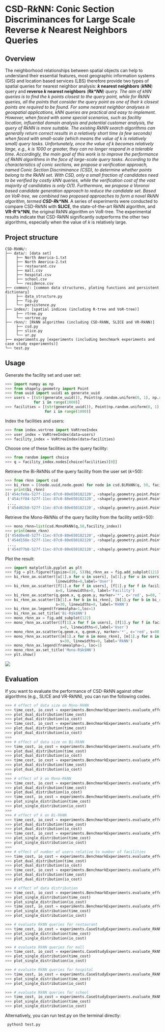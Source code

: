 # CSD-R*k*NN: Conic Section Discriminances for Large Scale Reverse *k* Nearest Neighbors Queries
## Overview
The neighborhood relationships between spatial objects can help to understand their essential features, most geographic information systems (GIS) and location based services (LBS) therefore provide two types of spatial queries for nearest neighbor analysis: ***k* nearest neighbors** (***k*NN**) query and **reverse *k* nearest neighbors** (**R*****k*NN**) query.
The aim of *k*NN queries is to find the *k* points closest to the query point, while for R*k*NN queries, all the points that consider the query point as one of their *k* closest points are required to be found.
For some nearest neighbor analyses in geospatial applications, *k*NN queries are practical and easy to implement.
However, when faced with some special scenarios, such as facility location, influential domain analysis and potential customer analysis, the query of R*k*NN is more suitable.
The existing R*k*NN search algorithms can generally return correct results in a relatively short time (a few seconds) when faced with small-scale (which means the value of *k* is relatively small) query tasks.
Unfortunately, once the value of *k* becomes relatively large, e.g., *k* is 1000 or greater, they can no longer respond in a tolerable time.
Accordingly, the main goal of this work is to improve the performance of R*k*NN algorithms in the face of large-scale query tasks.
According to the characteristics of conic sections, we propose a verification approach, named Conic Section Discriminance (CSD), to determine whether points belong to the R*k*NN set.
With CSD, only a small fraction of candidates need to be verified by costly *k*NN queries, while the verification cost of the vast majority of candidates is only *O*(1).
Furthermore, we propose a Voronoi based candidate generation approach to reduce the candidate set.
Based on VoR-tree, we combined two proposed approaches to form a novel R*k*NN algorithm, termed **CSD-R*****k*NN**.
A series of experiments were conducted to compare CSD-R*k*NN with **SLICE**, the state-of-the-art R*k*NN algorithm, and **VR-R*****k*NN**, the original R*k*NN algorithm on VoR-tree.
The experimental results indicate that CSD-R*k*NN significantly outperforms the other two algorithms, especially when the value of *k* is relatively large.
## Project structure
```
CSD-RkNN/:
├── data/: [data set]
│    ├── North America-1.txt
│    ├── North America-2.txt
│    ├── restaurant.csv
│    ├── mall.csv
│    ├── hospital.csv
│    ├── school.csv
│    └── residence.csv
├── common/: [common data structures, ploting functions and persistent dictionary]
│    ├── data_structure.py
│    ├── fig.py
│    └── persistence.py
├── index/: [spatial indices (including R-tree and VoR-tree)]
│    ├── rtree.py
│    └── vortree.py
├── rknn/: [RkNN algorithms (including CSD-RkNN, SLICE and VR-RkNN)]
│    ├── csd.py
│    ├── slice.py
│    └── vr.py
├── experiments.py [experiments (including benchmark experiments and case study experiments)]
└── test.py
```
## Usage
Generate the facility set and user set:
```python
>>> import numpy as np
>>> from shapely.geometry import Point
>>> from uuid import uuid1 as generate_uuid
>>> users = [(str(generate_uuid()), Point(np.random.uniform(0, 1), np.random.uniform(0, 1)))
             for i in range(1000)]
>>> facilities = [(str(generate_uuid()), Point(np.random.uniform(0, 1), np.random.uniform(0, 1)))
                  for i in range(1000)]
```
Index the facilities and users:
```python
>>> from index.vortree import VoRtreeIndex
>>> user_index = VoRtreeIndex(data=users)
>>> facility_index = VoRtreeIndex(data=facilities)
```
Choose one of these facilities as the query facility:
```python
>>> from random import choice
>>> q = facility_index.nodes[choice(facilities)[0]]
```
Retrieve the Bi-R*k*NNs of the query facility from the user set (*k*=50):
```python
>>> from rknn import csd
>>> bi_rknn = [(node.uuid,node.geom) for node in csd.BiRkNN(q, 50, facility_index, user_index)]
>>> print(bi_rknn)
[('454cfe0a-527f-11ec-87c0-80e650182120', <shapely.geometry.point.Point object at 0x7ff5f106a8b0>), 
 ('454cff04-527f-11ec-87c0-80e650182120', <shapely.geometry.point.Point object at 0x7ff5f361ee80>), 
 ...,
 ('454d02b0-527f-11ec-87c0-80e650182120', <shapely.geometry.point.Point object at 0x7ff5f361efd0>)]
```
Retrieve the Mono-R*k*NNs of the query facility from the facility set(*k*=50):
```python
>>> mono_rknn=list(csd.MonoRkNN(q,50,facility_index))
>>> print(mono_rknn)
[('454d0e40-527f-11ec-87c0-80e650182120', <shapely.geometry.point.Point object at 0x7ff5f3621460>), 
 ('454d158e-527f-11ec-87c0-80e650182120', <shapely.geometry.point.Point object at 0x7ff5f36215e0>), 
 ...,
 ('454d77b8-527f-11ec-87c0-80e650182120', <shapely.geometry.point.Point object at 0x7ff5f3629a60>)]
```
Plot the result:
```python
>>> import matplotlib.pyplot as plt
>>> fig = plt.figure(figsize=(10, 5))bi_rknn_ax = fig.add_subplot(121)
>>> bi_rknn_ax.scatter([u[1].x for u in users], [u[1].y for u in users], marker='.', c='gray', s=8,
                       linewidths=0,label='User')
>>> bi_rknn_ax.scatter([f[1].x for f in users], [f[1].y for f in facilities], marker='.', c='blue',
                       s=8, linewidths=0, label='Facility')
>>> bi_rknn_ax.scatter(q.geom.x, q.geom.y, marker='*', c='red', s=80, linewidths=0, label='Query facility')
>>> bi_rknn_ax.scatter([b[1].x for b in bi_rknn], [b[1].y for b in bi_rknn], marker='.', c='green',
                       s=30, linewidths=0, label='RkNN')
>>> bi_rknn_ax.legend(framealpha=1,loc=1)
>>> bi_rknn_ax.set_title('Bi-R$k$NN')
>>> mono_rknn_ax = fig.add_subplot(122)
>>> mono_rknn_ax.scatter([f[1].x for f in users], [f[1].y for f in facilities], marker='.', c='gray',
                         s=8, linewidths=0,label='User')
>>> mono_rknn_ax.scatter(q.geom.x, q.geom.y, marker='*', c='red', s=80, linewidths=0, label='Query facility')
>>> mono_rknn_ax.scatter([m[1].x for m in mono_rknn], [m[1].y for m in mono_rknn], marker='.', c='green',
                         s=30, linewidths=0, label='RkNN')
>>> mono_rknn_ax.legend(framealpha=1, loc=1)
>>> mono_rknn_ax.set_title('Mono-R$k$NN')
>>> plt.show()
```
![](images/usage_example.png)

## Evaluation
If you want to evaluate the performance of CSD-R*k*NN against other algorithms (e.g., SLICE and VR-R*k*NN), you can run the following codes.
```python
>>> # effect of data size on Mono-RkNN
>>> time_cost, io_cost = experiments.BenchmarkExperiments.evaluate_effect_of_data_size_on_MonoRkNN(10)
>>> plot_dual_distribution(time_cost)
>>> plot_dual_distribution(io_cost)
>>> time_cost, io_cost = experiments.BenchmarkExperiments.evaluate_effect_of_data_size_on_MonoRkNN(1000)
>>> plot_dual_distribution(time_cost)
>>> plot_dual_distribution(io_cost)
>>> 
>>> # effect of data size on Bi-RkNN
>>> time_cost, io_cost = experiments.BenchmarkExperiments.evaluate_effect_of_data_size_on_BiRkNN(10)
>>> plot_dual_distribution(time_cost)
>>> plot_dual_distribution(io_cost)
>>> time_cost, io_cost = experiments.BenchmarkExperiments.evaluate_effect_of_data_size_on_BiRkNN(1000)
>>> plot_dual_distribution(time_cost)
>>> plot_dual_distribution(io_cost)
>>> 
>>> # effect of k on Mono-RkNN
>>> time_cost, io_cost = experiments.BenchmarkExperiments.evaluate_effect_of_k_on_MonoRkNN('Synthetic')
>>> plot_dual_distribution(time_cost)
>>> plot_dual_distribution(io_cost)
>>> time_cost, io_cost = experiments.BenchmarkExperiments.evaluate_effect_of_k_on_MonoRkNN('Real')
>>> plot_single_distribution(time_cost)
>>> plot_single_distribution(io_cost)
>>> 
>>> # effect of k on Bi-RkNN
>>> time_cost, io_cost = experiments.BenchmarkExperiments.evaluate_effect_of_k_on_BiRkNN('Synthetic')
>>> plot_dual_distribution(time_cost)
>>> plot_dual_distribution(io_cost)
>>> time_cost, io_cost = experiments.BenchmarkExperiments.evaluate_effect_of_k_on_BiRkNN('Real')
>>> plot_single_distribution(time_cost)
>>> plot_single_distribution(io_cost)
>>> 
>>> # effect of number of users relative to number of facilities
>>> time_cost, io_cost = experiments.BenchmarkExperiments.evaluate_effect_of_user_num_relative_to_facility_num(10)
>>> plot_dual_distribution(time_cost)
>>> plot_dual_distribution(io_cost)
>>> time_cost, io_cost = experiments.BenchmarkExperiments.evaluate_effect_of_user_num_relative_to_facility_num(1000)
>>> plot_dual_distribution(time_cost)
>>> plot_dual_distribution(io_cost)

>>> # effect of data distribution
>>> time_cost, io_cost = experiments.BenchmarkExperiments.evaluate_effect_of_data_distribution(10)
>>> plot_single_distribution(time_cost)
>>> plot_single_distribution(io_cost)
>>> time_cost, io_cost = experiments.BenchmarkExperiments.evaluate_effect_of_data_distribution(1000)
>>> plot_single_distribution(time_cost)
>>> plot_single_distribution(io_cost)

>>> # evaluate RkNN queries for restaurant
>>> time_cost, io_cost = experiments.CaseStudyExperiments.evaluate_RkNN_for_restaurant()
>>> plot_single_distribution(time_cost)
>>> plot_single_distribution(io_cost)

>>> # evaluate RkNN queries for mall
>>> time_cost, io_cost = experiments.CaseStudyExperiments.evaluate_RkNN_for_mall()
>>> plot_single_distribution(time_cost)
>>> plot_single_distribution(io_cost)

>>> # evaluate RkNN queries for hospital
>>> time_cost, io_cost = experiments.CaseStudyExperiments.evaluate_RkNN_for_hospital()
>>> plot_single_distribution(time_cost)
>>> plot_single_distribution(io_cost)

>>> # evaluate RkNN queries for school
>>> time_cost, io_cost = experiments.CaseStudyExperiments.evaluate_RkNN_for_school()
>>> plot_single_distribution(time_cost)
>>> plot_single_distribution(io_cost)
```
Alternatively, you can run test.py on the terminal directly:
```
 python3 test.py
```
